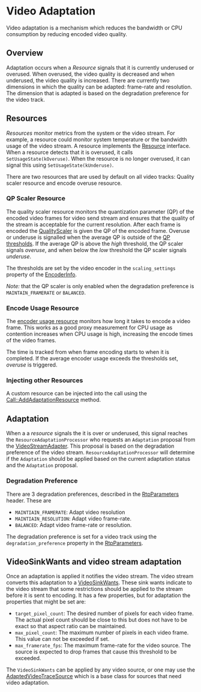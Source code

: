 <!-- go/cmark -->
<!--* freshness: {owner: 'eshr' reviewed: '2021-04-13'} *-->

# Video Adaptation

Video adaptation is a mechanism which reduces the bandwidth or CPU consumption
by reducing encoded video quality.

## Overview

Adaptation occurs when a _Resource_ signals that it is currently underused or
overused. When overused, the video quality is decreased and when underused, the
video quality is increased. There are currently two dimensions in which the
quality can be adapted: frame-rate and resolution. The dimension that is adapted
is based on the degradation preference for the video track.

## Resources

_Resources_ monitor metrics from the system or the video stream. For example, a
resource could monitor system temperature or the bandwidth usage of the video
stream. A resource implements the [Resource][resource.h] interface. When a
resource detects that it is overused, it calls `SetUsageState(kOveruse)`. When
the resource is no longer overused, it can signal this using
`SetUsageState(kUnderuse)`.

There are two resources that are used by default on all video tracks: Quality
scaler resource and encode overuse resource.

### QP Scaler Resource

The quality scaler resource monitors the quantization parameter (QP) of the
encoded video frames for video send stream and ensures that the quality of the
stream is acceptable for the current resolution. After each frame is encoded the
[QualityScaler][quality_scaler.h] is given the QP of the encoded frame. Overuse
or underuse is signalled when the average QP is outside of the
[QP thresholds][VideoEncoder::QpThresholds]. If the average QP is above the
_high_ threshold, the QP scaler signals _overuse_, and when below the _low_
threshold the QP scaler signals _underuse_.

The thresholds are set by the video encoder in the `scaling_settings` property
of the [EncoderInfo][EncoderInfo].

*Note:* that the QP scaler is only enabled when the degradation preference is
`MAINTAIN_FRAMERATE` or `BALANCED`.

### Encode Usage Resource

The [encoder usage resource][encode_usage_resource.h] monitors how long it takes
to encode a video frame. This works as a good proxy measurement for CPU usage as
contention increases when CPU usage is high, increasing the encode times of the
video frames.

The time is tracked from when frame encoding starts to when it is completed. If
the average encoder usage exceeds the thresholds set, *overuse* is triggered.

### Injecting other Resources

A custom resource can be injected into the call using the
[Call::AddAdaptationResource][Call::AddAdaptationResource] method.

## Adaptation

When a a *resource* signals the it is over or underused, this signal reaches the
`ResourceAdaptationProcessor` who requests an `Adaptation` proposal from the
[VideoStreamAdapter][VideoStreamAdapter]. This proposal is based on the
degradation preference of the video stream. `ResourceAdaptationProcessor` will
determine if the `Adaptation` should be applied based on the current adaptation
status and the `Adaptation` proposal.

### Degradation Preference

There are 3 degradation preferences, described in the
[RtpParameters][RtpParameters] header. These are

*   `MAINTIAIN_FRAMERATE`: Adapt video resolution
*   `MAINTIAIN_RESOLUTION`: Adapt video frame-rate.
*   `BALANCED`: Adapt video frame-rate or resolution.

The degradation preference is set for a video track using the
`degradation_preference` property in the [RtpParameters][RtpParameters].

## VideoSinkWants and video stream adaptation

Once an adaptation is applied it notifies the video stream. The video stream
converts this adaptation to a [VideoSinkWants][VideoSinkWants]. These sink wants
indicate to the video stream that some restrictions should be applied to the
stream before it is sent to encoding. It has a few properties, but for
adaptation the properties that might be set are:

*   `target_pixel_count`: The desired number of pixels for each video frame. The
    actual pixel count should be close to this but does not have to be exact so
    that aspect ratio can be maintained.
*   `max_pixel_count`: The maximum number of pixels in each video frame. This
    value can not be exceeded if set.
*   `max_framerate_fps`: The maximum frame-rate for the video source. The source
    is expected to drop frames that cause this threshold to be exceeded.

The `VideoSinkWants` can be applied by any video source, or one may use the
[AdaptedVideoTraceSource][adapted_video_track_source.h] which is a base class
for sources that need video adaptation.

[RtpParameters]: https://source.chromium.org/chromium/chromium/src/+/main:third_party/webrtc/api/rtp_parameters.h?q=%22RTC_EXPORT%20RtpParameters%22
[resource.h]: https://source.chromium.org/chromium/chromium/src/+/main:third_party/webrtc/api/adaptation/resource.h
[Call::AddAdaptationResource]: https://source.chromium.org/chromium/chromium/src/+/main:third_party/webrtc/call/call.h?q=Call::AddAdaptationResource
[quality_scaler.h]: https://source.chromium.org/chromium/chromium/src/+/main:third_party/webrtc/modules/video_coding/utility/quality_scaler.h
[VideoEncoder::QpThresholds]: https://source.chromium.org/chromium/chromium/src/+/main:third_party/webrtc/api/video_codecs/video_encoder.h?q=VideoEncoder::QpThresholds
[EncoderInfo]: https://source.chromium.org/chromium/chromium/src/+/main:third_party/webrtc/api/video_codecs/video_encoder.h?q=VideoEncoder::EncoderInfo
[encode_usage_resource.h]: https://source.chromium.org/chromium/chromium/src/+/main:third_party/webrtc/video/adaptation/encode_usage_resource.h
[VideoStreamAdapter]: https://source.chromium.org/chromium/chromium/src/+/main:third_party/webrtc/call/adaptation/video_stream_adapter.h
[adaptation_constraint.h]: https://source.chromium.org/chromium/chromium/src/+/main:third_party/webrtc/call/adaptation/adaptation_constraint.h
[bitrate_constraint.h]: https://source.chromium.org/chromium/chromium/src/+/main:third_party/webrtc/video/adaptation/bitrate_constraint.h
[AddOrUpdateSink]: https://source.chromium.org/chromium/chromium/src/+/main:third_party/webrtc/api/video/video_source_interface.h?q=AddOrUpdateSink
[VideoSinkWants]: https://source.chromium.org/chromium/chromium/src/+/main:third_party/webrtc/api/video/video_source_interface.h?q=%22RTC_EXPORT%20VideoSinkWants%22
[adapted_video_track_source.h]: https://source.chromium.org/chromium/chromium/src/+/main:third_party/webrtc/media/base/adapted_video_track_source.h
